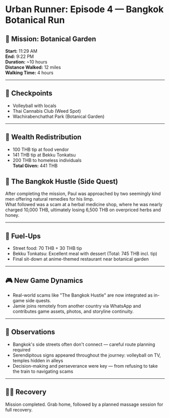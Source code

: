 # Urban Runner: Episode 4 — Bangkok Botanical Run

## 🌆 Mission: Botanical Garden
**Start:** 11:29 AM  
**End:** 9:22 PM  
**Duration:** ~10 hours  
**Distance Walked:** 12 miles  
**Walking Time:** 4 hours

---

## 🧭 Checkpoints
- Volleyball with locals
- Thai Cannabis Club (Weed Spot)
- Wachirabenchathat Park (Botanical Garden)

---

## 💸 Wealth Redistribution
- 100 THB tip at food vendor
- 141 THB tip at Bekku Tonkatsu
- 200 THB to homeless individuals  
**Total Given:** 441 THB

## 🧪 The Bangkok Hustle (Side Quest)
After completing the mission, Paul was approached by two seemingly kind men offering natural remedies for his limp.  
What followed was a scam at a herbal medicine shop, where he was nearly charged 10,000 THB, ultimately losing 6,500 THB on overpriced herbs and honey.

---

## 🍜 Fuel-Ups
- Street food: 70 THB + 30 THB tip
- Bekku Tonkatsu: Excellent meal with dessert (Total: 745 THB incl. tip)
- Final sit-down at anime-themed restaurant near botanical garden

---

## 🎮 New Game Dynamics
- Real-world scams like "The Bangkok Hustle" are now integrated as in-game side quests.
- Jamie joins remotely from another country via WhatsApp and contributes game assets, photos, and storyline continuity.

---

## 📍 Observations
- Bangkok's side streets often don't connect — careful route planning required
- Serendipitous signs appeared throughout the journey: volleyball on TV, temples hidden in alleys
- Decision-making and perseverance were key — from refusing to take the train to navigating scams

---

## 🧘‍♂️ Recovery
Mission completed. Grab home, followed by a planned massage session for full recovery.
